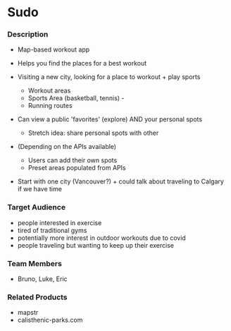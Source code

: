# Sudo

### Description

- Map-based workout app
- Helps you find the places for a best workout
- Visiting a new city, looking for a place to workout + play sports
  - Workout areas
  - Sports Area (basketball, tennis) -
  - Running routes
- Can view a public 'favorites' (explore) AND your personal spots
  - Stretch idea: share personal spots with other

- (Depending on the APIs available)
  - Users can add their own spots
  - Preset areas populated from APIs

- Start with one city (Vancouver?) + could talk about traveling to Calgary if we have time

### Target Audience

- people interested in exercise
- tired of traditional gyms
- potentially more interest in outdoor workouts due to covid
- people traveling but wanting to keep up their exercise

### Team Members

- Bruno, Luke, Eric

### Related Products

- mapstr
- calisthenic-parks.com